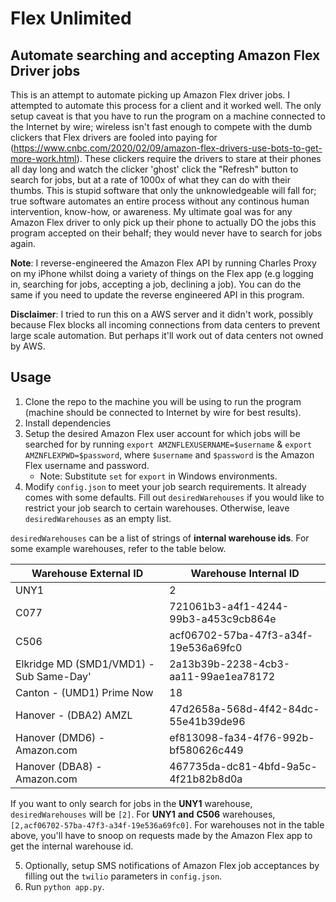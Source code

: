 # Flex Unlimited #
## Automate searching and accepting Amazon Flex Driver jobs ##

This is an attempt to automate picking up Amazon Flex driver jobs. I attempted to automate this process for a client and it worked well. The only setup caveat is that you have to run the program on a machine connected to the Internet by wire; wireless isn't fast enough to compete with the dumb clickers that Flex drivers are fooled into paying for (https://www.cnbc.com/2020/02/09/amazon-flex-drivers-use-bots-to-get-more-work.html). These clickers require the drivers to stare at their phones all day long and watch the clicker 'ghost' click the "Refresh" button to search for jobs, but at a rate of 1000x of what they can do with their thumbs. This is stupid software that only the unknowledgeable will fall for; true software automates an entire process without any continous human intervention, know-how, or awareness. My ultimate goal was for any Amazon Flex driver to only pick up their phone to actually DO the jobs this program accepted on their behalf; they would never have to search for jobs again. 

**Note**: I reverse-engineered the Amazon Flex API by running Charles Proxy on my iPhone whilst doing a variety of things on the Flex app (e.g logging in, searching for jobs, accepting a job, declining a job). You can do the same if you need to update the reverse engineered API in this program.

**Disclaimer**: I tried to run this on a AWS server and it didn't work, possibly because Flex blocks all incoming connections from data centers to prevent large scale automation. But perhaps it'll work out of data centers not owned by AWS. 

## Usage ##

1. Clone the repo to the machine you will be using to run the program (machine should be connected to Internet by wire for best results).
2. Install dependencies
3. Setup the desired Amazon Flex user account for which jobs will be searched for by running `export AMZNFLEXUSERNAME=$username` & `export AMZNFLEXPWD=$password`, where `$username` and `$password` is the Amazon Flex username and password.
   - Note: Substitute `set` for `export` in Windows environments. 
4. Modify `config.json` to meet your job search requirements. It already comes with some defaults. Fill out `desiredWarehouses` if you would like to restrict your job search to certain warehouses. Otherwise, leave `desiredWarehouses` as an empty list.

`desiredWarehouses` can be a list of strings of **internal warehouse ids**.
For some example warehouses, refer to the table below.

| Warehouse External ID | Warehouse Internal ID |
| --------------------- | ---------------------- |
|  UNY1 | 2 |
| C077| 721061b3-a4f1-4244-99b3-a453c9cb864e|
| C506| acf06702-57ba-47f3-a34f-19e536a69fc0|
| Elkridge MD (SMD1/VMD1) - Sub Same-Day' | 2a13b39b-2238-4cb3-aa11-99ae1ea78172 |
| Canton - (UMD1) Prime Now | 18 |
| Hanover - (DBA2) AMZL | 47d2658a-568d-4f42-84dc-55e41b39de96 |
| Hanover (DMD6) - Amazon.com | ef813098-fa34-4f76-992b-bf580626c449 |
| Hanover (DBA8) - Amazon.com | 467735da-dc81-4bfd-9a5c-4f21b82b8d0a |


If you want to only search for jobs in the **UNY1** warehouse, `desiredWarehouses` will be `[2]`. For **UNY1** **and** **C506** warehouses, `[2,acf06702-57ba-47f3-a34f-19e536a69fc0]`. For warehouses not in the table above, you'll have to snoop on requests made by the Amazon Flex app to get the internal warehouse id.

5. Optionally, setup SMS notifications of Amazon Flex job acceptances by filling out the `twilio` parameters in `config.json`.
6. Run `python app.py`.
